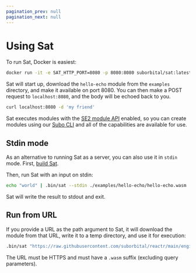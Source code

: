 ```yaml
---
pagination_prev: null
pagination_next: null
---
```


# Using Sat

To run Sat, Docker is easiest:

```bash
docker run -it -e SAT_HTTP_PORT=8080 -p 8080:8080 suborbital/sat:latest sat https://raw.githubusercontent.com/suborbital/reactr/main/engine/testdata/hello-echo/hello-echo.wasm
```

Sat will start up, download the `hello-echo` module from the `examples` directory, and make it available on port 8080. You can then make a POST request to `localhost:8080`, and the body will be echoed back to you.

```bash
curl localhost:8080 -d 'my friend'
```

Sat executes modules with the [SE2 module API](../e2-core/e2-core-api/introduction) enabled, so you can create modules using our [Subo CLI](../subo) and all of the capabilities are available for use.

## Stdin mode

As an alternative to running Sat as a server, you can also use it in `stdin` mode. First, [build Sat](./building-sat.md).

Then, run Sat with an input on stdin:

```bash
echo "world" | .bin/sat --stdin ./examples/hello-echo/hello-echo.wasm
```

Sat will write the result to stdout and exit.

## Run from URL

If you provide a URL as the path argument to Sat, it will download the module from that URL, write it to a temp directory, and use it for execution:

```bash
.bin/sat "https://raw.githubusercontent.com/suborbital/reactr/main/engine/testdata/hello-echo/hello-echo.wasm"
```

The URL must be HTTPS and must have a `.wasm` suffix (excluding query parameters).
